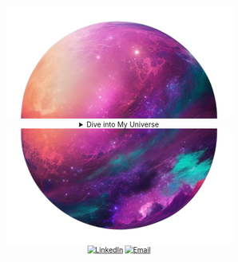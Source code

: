 
<div align="center">


<div align="center">
  <img src="planet1-removebg-preview.png" alt="Top of world" width="450">


<details>
<summary>Dive into My Universe</summary>

[comment]: <> (View Counter)
<br>
<div>
  <div align=center>
      <img src="Cyborg-3-removebg-preview.png" width="280">
  </div>
<div align="center">
    <a href="https://git.io/typing-svg">
        <img src="https://readme-typing-svg.demolab.com?font=VT323&size=35&duration=3500&pause=300&color=800080&center=true&vCenter=true&width=500&lines=Hey%2C+I'm+Daniel+Morales;Welcome+to+my+profile!;Enthusiast+about+QA+automation;Detail-oriented+and+ambitious;Programming+lover;Confident+and+dedicated;Guitar+player" alt="Typing SVG" />
    </a>
</div>


</div>

<details>
<summary>About me</summary>

<div align="left">
  
```js
  
/**
 * Represents me.
 * @constructor
 * @param {string} city - Bogota, Colombia.
 * @param {string} languages - Spanish, English, Italian.
 * @param {string} specialization - AI Engineering, GEN AI automation, QA automation.
 * @param {string} interests - AI systems, machine learning, RAG, vectorization, QA, problem-solving.
 * @param {string} hobbies - Reading, exploring AI models, watching sports & playing music.
 * @param {string} education - BSc CompSci, University of the People.
 * @param approachable Open for innovative AI project collaborations.
 * @param {string} strength - Resolute, analytical thinking.
 * @param {string} weakness - Perfectionism.
 * @param {Date} birthday - 20th of August 1998.
 * @throws {Punch} To any bugs or AI model issues.
 * @returns {Object} Daniel.
 */
```

</div>
</details>

<details>
<summary>Tools</summary>
<div>
  <p style="display: inline-block;" align="center">
    <kbd>
      <kbd>Programming Languages</kbd>
      <br>
      <br>
      <img width="30px" src="https://cdn.jsdelivr.net/gh/devicons/devicon/icons/python/python-original.svg" /> 
      <img width="30px" src="https://cdn.jsdelivr.net/gh/devicons/devicon/icons/java/java-plain.svg" /> 
      <img width="30px" src="https://cdn.jsdelivr.net/gh/devicons/devicon/icons/javascript/javascript-original.svg" /> 
    </kbd>
  </p>

  <p style="display: inline-block;" align="center">
    <kbd>
      <kbd>Database</kbd>
      <br>
      <br>
      <img width="30px" src="https://img.shields.io/badge/MySQL-4479A1?style=for-the-badge&logo=mysql&logoColor=white" />
      <img width="30px" src="https://cdn.jsdelivr.net/gh/devicons/devicon/icons/postgresql/postgresql-original.svg" />
      <img width="30px" src="https://cdn.jsdelivr.net/gh/devicons/devicon/icons/mongodb/mongodb-plain.svg" />
    </kbd>
  </p>

  <p style="display: inline-block;" align="center">
    <kbd>
      <kbd>System, Networking & Deployment</kbd>
      <br>
      <br>
      <img width="30px" src="https://cdn.jsdelivr.net/gh/devicons/devicon/icons/heroku/heroku-plain.svg" />
      <img width="30px" src="https://cdn.jsdelivr.net/gh/devicons/devicon/icons/git/git-plain.svg" />
      <img width="30px" src="https://cdn.jsdelivr.net/gh/devicons/devicon/icons/docker/docker-plain.svg" />
    </kbd>
  </p>

  <p style="display: inline-block;" align="center">
    <kbd>
      <kbd>Terminal Scripts</kbd>
      <br>
      <br>
      <img width="30px" src="https://cdn.jsdelivr.net/gh/devicons/devicon/icons/bash/bash-original.svg" />
      <img width="30px" src="https://cdn.jsdelivr.net/gh/devicons/devicon/icons/vim/vim-original.svg" />
    </kbd>
  </p>

  <p style="display: inline-block;" align="center">
    <kbd>
      <kbd>Tools</kbd>
      <br>
      <br>
      <img width="30px" src="https://cdn.jsdelivr.net/gh/devicons/devicon/icons/vscode/vscode-original.svg" />
      <img width="30px" src="https://cdn.jsdelivr.net/gh/devicons/devicon/icons/jupyter/jupyter-original.svg" />
      <img width="30px" src="https://cdn.jsdelivr.net/gh/devicons/devicon/icons/intellij/intellij-original.svg" />
    </kbd>
  </p>
</div>
</details>


<details>
  <summary>Quote</summary>
  <br>
  One of my favourite quotes
  <blockquote>
    "It’s not that I’m so smart, it’s just that I stay with problems longer."
    <br><strong>Albert Einstein</strong>
  </blockquote>
</details>


<details>
<summary>What can I do for you?</summary>
<table style="border: none">
  <tr>
  <td width="50%" valign="top">

## Let's Work on Your Project Together!

If you have any questions about QA, IA, programming, or anything else related to technology, feel free to <a href="mailto:dm34mg@gmail.com">contact me by email</a>. I'm always open to discussions and collaborations.


  </td>
  <td width="50%" valign="top">

## It's not perfect, isn't it?

**<img alt="Feedback" src="https://img.shields.io/badge/Ask%20me-anything-1abc9c.svg">**

<blockquote>“I think it’s very important to have a feedback loop, where you’re constantly thinking about what you’ve done and how you could be doing it better.”
<br><strong>– Elon Musk</strong></blockquote>

  </td>
  </tr>
</table>
</details>

</details>

<div align="center">
  <img src="planet2-removebg-preview.png" alt="Button of my world" width="450">

</div>

<div align=center>
  <a href="https://www.linkedin.com/in/daniel-morales-117085197/"><img src="https://img.shields.io/static/v1?style=for-the-badge&message=LinkedIn&color=0A66C2&logo=LinkedIn&logoColor=FFFFFF&label=" alt="LinkedIn" /></a>
  <a href="mailto:dm34mg@gmail.com?subject=Hi%20Daniel%20,%20nice%20to%20meet%20you!"><img alt="Email" src="https://img.shields.io/static/v1?style=for-the-badge&message=Gmail&color=EA4335&logo=Gmail&logoColor=FFFFFF&label=" /></a>
</div>

